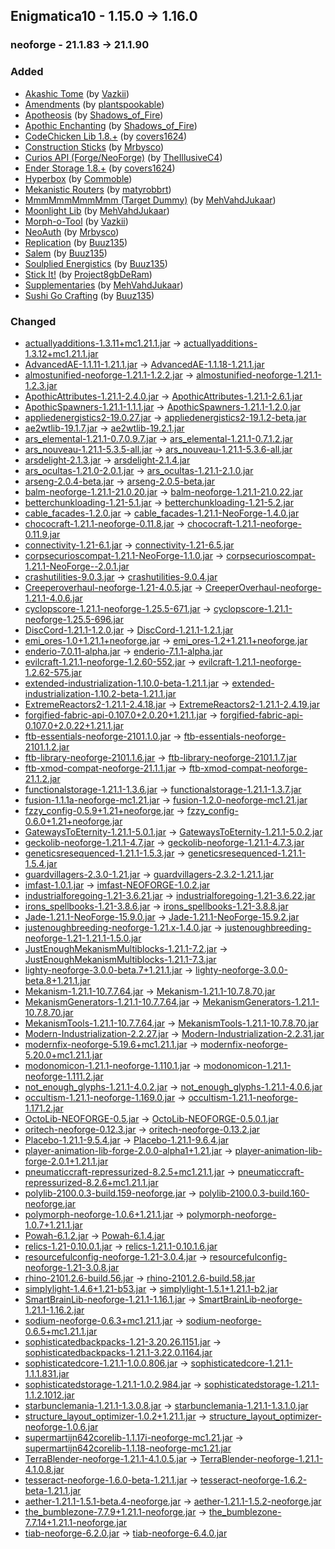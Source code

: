 ## Enigmatica10 - 1.15.0 -> 1.16.0

### neoforge - 21.1.83 -> 21.1.90

### Added

  * [Akashic Tome](https://www.curseforge.com/minecraft/mc-mods/akashic-tome) (by [Vazkii](https://www.curseforge.com/members/Vazkii/projects))
  * [Amendments](https://www.curseforge.com/minecraft/mc-mods/amendments) (by [plantspookable](https://www.curseforge.com/members/plantspookable/projects))
  * [Apotheosis](https://www.curseforge.com/minecraft/mc-mods/apotheosis) (by [Shadows_of_Fire](https://www.curseforge.com/members/Shadows_of_Fire/projects))
  * [Apothic Enchanting](https://www.curseforge.com/minecraft/mc-mods/apothic-enchanting) (by [Shadows_of_Fire](https://www.curseforge.com/members/Shadows_of_Fire/projects))
  * [CodeChicken Lib 1.8.+](https://www.curseforge.com/minecraft/mc-mods/codechicken-lib-1-8) (by [covers1624](https://www.curseforge.com/members/covers1624/projects))
  * [Construction Sticks](https://www.curseforge.com/minecraft/mc-mods/construction-sticks) (by [Mrbysco](https://www.curseforge.com/members/Mrbysco/projects))
  * [Curios API (Forge/NeoForge)](https://www.curseforge.com/minecraft/mc-mods/curios) (by [TheIllusiveC4](https://www.curseforge.com/members/TheIllusiveC4/projects))
  * [Ender Storage 1.8.+](https://www.curseforge.com/minecraft/mc-mods/ender-storage-1-8) (by [covers1624](https://www.curseforge.com/members/covers1624/projects))
  * [Hyperbox](https://www.curseforge.com/minecraft/mc-mods/hyperbox) (by [Commoble](https://www.curseforge.com/members/Commoble/projects))
  * [Mekanistic Routers](https://www.curseforge.com/minecraft/mc-mods/mekanistic-routers) (by [matyrobbrt](https://www.curseforge.com/members/matyrobbrt/projects))
  * [MmmMmmMmmMmm (Target Dummy)](https://www.curseforge.com/minecraft/mc-mods/mmmmmmmmmmmm) (by [MehVahdJukaar](https://www.curseforge.com/members/MehVahdJukaar/projects))
  * [Moonlight Lib](https://www.curseforge.com/minecraft/mc-mods/selene) (by [MehVahdJukaar](https://www.curseforge.com/members/MehVahdJukaar/projects))
  * [Morph-o-Tool](https://www.curseforge.com/minecraft/mc-mods/morph-o-tool) (by [Vazkii](https://www.curseforge.com/members/Vazkii/projects))
  * [NeoAuth](https://www.curseforge.com/minecraft/mc-mods/neoauth) (by [Mrbysco](https://www.curseforge.com/members/Mrbysco/projects))
  * [Replication](https://www.curseforge.com/minecraft/mc-mods/replication) (by [Buuz135](https://www.curseforge.com/members/Buuz135/projects))
  * [Salem](https://www.curseforge.com/minecraft/mc-mods/salem) (by [Buuz135](https://www.curseforge.com/members/Buuz135/projects))
  * [Soulplied Energistics](https://www.curseforge.com/minecraft/mc-mods/soulplied-energistics) (by [Buuz135](https://www.curseforge.com/members/Buuz135/projects))
  * [Stick It!](https://www.curseforge.com/minecraft/mc-mods/stick-it) (by [Project8gbDeRam](https://www.curseforge.com/members/Project8gbDeRam/projects))
  * [Supplementaries](https://www.curseforge.com/minecraft/mc-mods/supplementaries) (by [MehVahdJukaar](https://www.curseforge.com/members/MehVahdJukaar/projects))
  * [Sushi Go Crafting](https://www.curseforge.com/minecraft/mc-mods/sushigocrafting) (by [Buuz135](https://www.curseforge.com/members/Buuz135/projects))

### Changed

  * [actuallyadditions-1.3.11+mc1.21.1.jar](https://www.curseforge.com/minecraft/mc-mods/actually-additions/files/5962624) -> [actuallyadditions-1.3.12+mc1.21.1.jar](https://www.curseforge.com/minecraft/mc-mods/actually-additions/files/6003504)
  * [AdvancedAE-1.1.11-1.21.1.jar](https://www.curseforge.com/minecraft/mc-mods/advancedae/files/5987031) -> [AdvancedAE-1.1.18-1.21.1.jar](https://www.curseforge.com/minecraft/mc-mods/advancedae/files/6058358)
  * [almostunified-neoforge-1.21.1-1.2.2.jar](https://www.curseforge.com/minecraft/mc-mods/almost-unified/files/5839892) -> [almostunified-neoforge-1.21.1-1.2.3.jar](https://www.curseforge.com/minecraft/mc-mods/almost-unified/files/6014834)
  * [ApothicAttributes-1.21.1-2.4.0.jar](https://www.curseforge.com/minecraft/mc-mods/apothic-attributes/files/5751458) -> [ApothicAttributes-1.21.1-2.6.1.jar](https://www.curseforge.com/minecraft/mc-mods/apothic-attributes/files/6060907)
  * [ApothicSpawners-1.21.1-1.1.1.jar](https://www.curseforge.com/minecraft/mc-mods/apothic-spawners/files/5826748) -> [ApothicSpawners-1.21.1-1.2.0.jar](https://www.curseforge.com/minecraft/mc-mods/apothic-spawners/files/6058055)
  * [appliedenergistics2-19.0.27.jar](https://www.curseforge.com/minecraft/mc-mods/applied-energistics-2/files/5989138) -> [appliedenergistics2-19.1.2-beta.jar](https://www.curseforge.com/minecraft/mc-mods/applied-energistics-2/files/6014429)
  * [ae2wtlib-19.1.7.jar](https://www.curseforge.com/minecraft/mc-mods/applied-energistics-2-wireless-terminals/files/5905758) -> [ae2wtlib-19.2.1.jar](https://www.curseforge.com/minecraft/mc-mods/applied-energistics-2-wireless-terminals/files/6069961)
  * [ars_elemental-1.21.1-0.7.0.9.7.jar](https://www.curseforge.com/minecraft/mc-mods/ars-elemental/files/5902664) -> [ars_elemental-1.21.1-0.7.1.2.jar](https://www.curseforge.com/minecraft/mc-mods/ars-elemental/files/6068785)
  * [ars_nouveau-1.21.1-5.3.5-all.jar](https://www.curseforge.com/minecraft/mc-mods/ars-nouveau/files/5972111) -> [ars_nouveau-1.21.1-5.3.6-all.jar](https://www.curseforge.com/minecraft/mc-mods/ars-nouveau/files/5995085)
  * [arsdelight-2.1.3.jar](https://www.curseforge.com/minecraft/mc-mods/ars-nouveaus-flavors-delight/files/5927145) -> [arsdelight-2.1.4.jar](https://www.curseforge.com/minecraft/mc-mods/ars-nouveaus-flavors-delight/files/5992706)
  * [ars_ocultas-1.21.0-2.0.1.jar](https://www.curseforge.com/minecraft/mc-mods/ars-ocultas/files/5560439) -> [ars_ocultas-1.21.1-2.1.0.jar](https://www.curseforge.com/minecraft/mc-mods/ars-ocultas/files/6015723)
  * [arseng-2.0.4-beta.jar](https://www.curseforge.com/minecraft/mc-mods/ars-energistique/files/5978726) -> [arseng-2.0.5-beta.jar](https://www.curseforge.com/minecraft/mc-mods/ars-energistique/files/6021072)
  * [balm-neoforge-1.21.1-21.0.20.jar](https://www.curseforge.com/minecraft/mc-mods/balm/files/5798246) -> [balm-neoforge-1.21.1-21.0.22.jar](https://www.curseforge.com/minecraft/mc-mods/balm/files/6025238)
  * [betterchunkloading-1.21-5.1.jar](https://www.curseforge.com/minecraft/mc-mods/better-chunk-loading-forge-fabric/files/5936828) -> [betterchunkloading-1.21-5.2.jar](https://www.curseforge.com/minecraft/mc-mods/better-chunk-loading-forge-fabric/files/6005149)
  * [cable_facades-1.2.0.jar](https://www.curseforge.com/minecraft/mc-mods/cable-facades/files/5988806) -> [cable_facades-1.21.1-NeoForge-1.4.0.jar](https://www.curseforge.com/minecraft/mc-mods/cable-facades/files/6024345)
  * [chococraft-1.21.1-neoforge-0.11.8.jar](https://www.curseforge.com/minecraft/mc-mods/chococraft/files/5690334) -> [chococraft-1.21.1-neoforge-0.11.9.jar](https://www.curseforge.com/minecraft/mc-mods/chococraft/files/6033505)
  * [connectivity-1.21-6.1.jar](https://www.curseforge.com/minecraft/mc-mods/connectivity/files/5943102) -> [connectivity-1.21-6.5.jar](https://www.curseforge.com/minecraft/mc-mods/connectivity/files/6050421)
  * [corpsecurioscompat-1.21.1-NeoForge-1.1.0.jar](https://www.curseforge.com/minecraft/mc-mods/corpse-x-curios-api-compat/files/5980459) -> [corpsecurioscompat-1.21.1-NeoForge--2.0.1.jar](https://www.curseforge.com/minecraft/mc-mods/corpse-x-curios-api-compat/files/6045859)
  * [crashutilities-9.0.3.jar](https://www.curseforge.com/minecraft/mc-mods/crash-utilities/files/5888957) -> [crashutilities-9.0.4.jar](https://www.curseforge.com/minecraft/mc-mods/crash-utilities/files/5993450)
  * [Creeperoverhaul-neoforge-1.21-4.0.5.jar](https://www.curseforge.com/minecraft/mc-mods/creeper-overhaul/files/5725480) -> [CreeperOverhaul-neoforge-1.21.1-4.0.6.jar](https://www.curseforge.com/minecraft/mc-mods/creeper-overhaul/files/6051279)
  * [cyclopscore-1.21.1-neoforge-1.25.5-671.jar](https://www.curseforge.com/minecraft/mc-mods/cyclops-core/files/5979361) -> [cyclopscore-1.21.1-neoforge-1.25.5-696.jar](https://www.curseforge.com/minecraft/mc-mods/cyclops-core/files/6059640)
  * [DiscCord-1.21.1-1.2.0.jar](https://www.curseforge.com/minecraft/mc-mods/disccord/files/5864178) -> [DiscCord-1.21.1-1.2.1.jar](https://www.curseforge.com/minecraft/mc-mods/disccord/files/6040980)
  * [emi_ores-1.0+1.21.1+neoforge.jar](https://www.curseforge.com/minecraft/mc-mods/emi-ores/files/5805532) -> [emi_ores-1.2+1.21.1+neoforge.jar](https://www.curseforge.com/minecraft/mc-mods/emi-ores/files/6060348)
  * [enderio-7.0.11-alpha.jar](https://www.curseforge.com/minecraft/mc-mods/ender-io/files/5981524) -> [enderio-7.1.1-alpha.jar](https://www.curseforge.com/minecraft/mc-mods/ender-io/files/6037388)
  * [evilcraft-1.21.1-neoforge-1.2.60-552.jar](https://www.curseforge.com/minecraft/mc-mods/evilcraft/files/5987308) -> [evilcraft-1.21.1-neoforge-1.2.62-575.jar](https://www.curseforge.com/minecraft/mc-mods/evilcraft/files/6059586)
  * [extended-industrialization-1.10.0-beta-1.21.1.jar](https://www.curseforge.com/minecraft/mc-mods/extended-industrialization/files/5984695) -> [extended-industrialization-1.10.2-beta-1.21.1.jar](https://www.curseforge.com/minecraft/mc-mods/extended-industrialization/files/6031856)
  * [ExtremeReactors2-1.21.1-2.4.18.jar](https://www.curseforge.com/minecraft/mc-mods/extreme-reactors/files/5970602) -> [ExtremeReactors2-1.21.1-2.4.19.jar](https://www.curseforge.com/minecraft/mc-mods/extreme-reactors/files/6052271)
  * [forgified-fabric-api-0.107.0+2.0.20+1.21.1.jar](https://www.curseforge.com/minecraft/mc-mods/forgified-fabric-api/files/5990123) -> [forgified-fabric-api-0.107.0+2.0.22+1.21.1.jar](https://www.curseforge.com/minecraft/mc-mods/forgified-fabric-api/files/5998326)
  * [ftb-essentials-neoforge-2101.1.0.jar](https://www.curseforge.com/minecraft/mc-mods/ftb-essentials/files/5631477) -> [ftb-essentials-neoforge-2101.1.2.jar](https://www.curseforge.com/minecraft/mc-mods/ftb-essentials/files/6032829)
  * [ftb-library-neoforge-2101.1.6.jar](https://www.curseforge.com/minecraft/mc-mods/ftb-library-forge/files/5893689) -> [ftb-library-neoforge-2101.1.7.jar](https://www.curseforge.com/minecraft/mc-mods/ftb-library-forge/files/6016745)
  * [ftb-xmod-compat-neoforge-21.1.1.jar](https://www.curseforge.com/minecraft/mc-mods/ftb-xmod-compat/files/5853915) -> [ftb-xmod-compat-neoforge-21.1.2.jar](https://www.curseforge.com/minecraft/mc-mods/ftb-xmod-compat/files/6048646)
  * [functionalstorage-1.21.1-1.3.6.jar](https://www.curseforge.com/minecraft/mc-mods/functional-storage/files/5888775) -> [functionalstorage-1.21.1-1.3.7.jar](https://www.curseforge.com/minecraft/mc-mods/functional-storage/files/6023174)
  * [fusion-1.1.1a-neoforge-mc1.21.jar](https://www.curseforge.com/minecraft/mc-mods/fusion-connected-textures/files/5679902) -> [fusion-1.2.0-neoforge-mc1.21.jar](https://www.curseforge.com/minecraft/mc-mods/fusion-connected-textures/files/6067231)
  * [fzzy_config-0.5.9+1.21+neoforge.jar](https://www.curseforge.com/minecraft/mc-mods/fzzy-config/files/5969676) -> [fzzy_config-0.6.0+1.21+neoforge.jar](https://www.curseforge.com/minecraft/mc-mods/fzzy-config/files/6061550)
  * [GatewaysToEternity-1.21.1-5.0.1.jar](https://www.curseforge.com/minecraft/mc-mods/gateways-to-eternity/files/5760701) -> [GatewaysToEternity-1.21.1-5.0.2.jar](https://www.curseforge.com/minecraft/mc-mods/gateways-to-eternity/files/6021376)
  * [geckolib-neoforge-1.21.1-4.7.jar](https://www.curseforge.com/minecraft/mc-mods/geckolib/files/5874016) -> [geckolib-neoforge-1.21.1-4.7.3.jar](https://www.curseforge.com/minecraft/mc-mods/geckolib/files/6027599)
  * [geneticsresequenced-1.21.1-1.5.3.jar](https://www.curseforge.com/minecraft/mc-mods/genetics-resequenced/files/5957282) -> [geneticsresequenced-1.21.1-1.5.4.jar](https://www.curseforge.com/minecraft/mc-mods/genetics-resequenced/files/6039613)
  * [guardvillagers-2.3.0-1.21.jar](https://www.curseforge.com/minecraft/mc-mods/guard-villagers/files/5605256) -> [guardvillagers-2.3.2-1.21.1.jar](https://www.curseforge.com/minecraft/mc-mods/guard-villagers/files/6066966)
  * [imfast-1.0.1.jar](https://www.curseforge.com/minecraft/mc-mods/im-fast/files/5768932) -> [imfast-NEOFORGE-1.0.2.jar](https://www.curseforge.com/minecraft/mc-mods/im-fast/files/5991453)
  * [industrialforegoing-1.21-3.6.21.jar](https://www.curseforge.com/minecraft/mc-mods/industrial-foregoing/files/5951082) -> [industrialforegoing-1.21-3.6.22.jar](https://www.curseforge.com/minecraft/mc-mods/industrial-foregoing/files/6030556)
  * [irons_spellbooks-1.21-3.8.6.jar](https://www.curseforge.com/minecraft/mc-mods/irons-spells-n-spellbooks/files/5983204) -> [irons_spellbooks-1.21-3.8.8.jar](https://www.curseforge.com/minecraft/mc-mods/irons-spells-n-spellbooks/files/6054197)
  * [Jade-1.21.1-NeoForge-15.9.0.jar](https://www.curseforge.com/minecraft/mc-mods/jade/files/5976517) -> [Jade-1.21.1-NeoForge-15.9.2.jar](https://www.curseforge.com/minecraft/mc-mods/jade/files/6011258)
  * [justenoughbreeding-neoforge-1.21.x-1.4.0.jar](https://www.curseforge.com/minecraft/mc-mods/justenoughbreeding/files/5682664) -> [justenoughbreeding-neoforge-1.21-1.21.1-1.5.0.jar](https://www.curseforge.com/minecraft/mc-mods/justenoughbreeding/files/6007770)
  * [JustEnoughMekanismMultiblocks-1.21.1-7.2.jar](https://www.curseforge.com/minecraft/mc-mods/just-enough-mekanism-multiblocks/files/5929785) -> [JustEnoughMekanismMultiblocks-1.21.1-7.3.jar](https://www.curseforge.com/minecraft/mc-mods/just-enough-mekanism-multiblocks/files/6039627)
  * [lighty-neoforge-3.0.0-beta.7+1.21.1.jar](https://www.curseforge.com/minecraft/mc-mods/lighty/files/5890664) -> [lighty-neoforge-3.0.0-beta.8+1.21.1.jar](https://www.curseforge.com/minecraft/mc-mods/lighty/files/6016053)
  * [Mekanism-1.21.1-10.7.7.64.jar](https://www.curseforge.com/minecraft/mc-mods/mekanism/files/5680395) -> [Mekanism-1.21.1-10.7.8.70.jar](https://www.curseforge.com/minecraft/mc-mods/mekanism/files/6018306)
  * [MekanismGenerators-1.21.1-10.7.7.64.jar](https://www.curseforge.com/minecraft/mc-mods/mekanism-generators/files/5680398) -> [MekanismGenerators-1.21.1-10.7.8.70.jar](https://www.curseforge.com/minecraft/mc-mods/mekanism-generators/files/6018309)
  * [MekanismTools-1.21.1-10.7.7.64.jar](https://www.curseforge.com/minecraft/mc-mods/mekanism-tools/files/5680399) -> [MekanismTools-1.21.1-10.7.8.70.jar](https://www.curseforge.com/minecraft/mc-mods/mekanism-tools/files/6018310)
  * [Modern-Industrialization-2.2.27.jar](https://www.curseforge.com/minecraft/mc-mods/modern-industrialization/files/5978762) -> [Modern-Industrialization-2.2.31.jar](https://www.curseforge.com/minecraft/mc-mods/modern-industrialization/files/6049273)
  * [modernfix-neoforge-5.19.6+mc1.21.1.jar](https://www.curseforge.com/minecraft/mc-mods/modernfix/files/5972257) -> [modernfix-neoforge-5.20.0+mc1.21.1.jar](https://www.curseforge.com/minecraft/mc-mods/modernfix/files/6025615)
  * [modonomicon-1.21.1-neoforge-1.110.1.jar](https://www.curseforge.com/minecraft/mc-mods/modonomicon/files/5959334) -> [modonomicon-1.21.1-neoforge-1.111.2.jar](https://www.curseforge.com/minecraft/mc-mods/modonomicon/files/6065157)
  * [not_enough_glyphs-1.21.1-4.0.2.jar](https://www.curseforge.com/minecraft/mc-mods/not-enough-glyphs/files/5838297) -> [not_enough_glyphs-1.21.1-4.0.6.jar](https://www.curseforge.com/minecraft/mc-mods/not-enough-glyphs/files/6068790)
  * [occultism-1.21.1-neoforge-1.169.0.jar](https://www.curseforge.com/minecraft/mc-mods/occultism/files/5955907) -> [occultism-1.21.1-neoforge-1.171.2.jar](https://www.curseforge.com/minecraft/mc-mods/occultism/files/6059439)
  * [OctoLib-NEOFORGE-0.5.jar](https://www.curseforge.com/minecraft/mc-mods/octo-lib/files/5985121) -> [OctoLib-NEOFORGE-0.5.0.1.jar](https://www.curseforge.com/minecraft/mc-mods/octo-lib/files/6011408)
  * [oritech-neoforge-0.12.3.jar](https://www.curseforge.com/minecraft/mc-mods/oritech/files/5968206) -> [oritech-neoforge-0.13.2.jar](https://www.curseforge.com/minecraft/mc-mods/oritech/files/6065115)
  * [Placebo-1.21.1-9.5.4.jar](https://www.curseforge.com/minecraft/mc-mods/placebo/files/5869769) -> [Placebo-1.21.1-9.6.4.jar](https://www.curseforge.com/minecraft/mc-mods/placebo/files/6068449)
  * [player-animation-lib-forge-2.0.0-alpha1+1.21.jar](https://www.curseforge.com/minecraft/mc-mods/playeranimator/files/5698755) -> [player-animation-lib-forge-2.0.1+1.21.1.jar](https://www.curseforge.com/minecraft/mc-mods/playeranimator/files/6024462)
  * [pneumaticcraft-repressurized-8.2.5+mc1.21.1.jar](https://www.curseforge.com/minecraft/mc-mods/pneumaticcraft-repressurized/files/5953310) -> [pneumaticcraft-repressurized-8.2.6+mc1.21.1.jar](https://www.curseforge.com/minecraft/mc-mods/pneumaticcraft-repressurized/files/6042033)
  * [polylib-2100.0.3-build.159-neoforge.jar](https://www.curseforge.com/minecraft/mc-mods/polylib/files/5590874) -> [polylib-2100.0.3-build.160-neoforge.jar](https://www.curseforge.com/minecraft/mc-mods/polylib/files/5783008)
  * [polymorph-neoforge-1.0.6+1.21.1.jar](https://www.curseforge.com/minecraft/mc-mods/polymorph/files/5696658) -> [polymorph-neoforge-1.0.7+1.21.1.jar](https://www.curseforge.com/minecraft/mc-mods/polymorph/files/5995380)
  * [Powah-6.1.2.jar](https://www.curseforge.com/minecraft/mc-mods/powah-rearchitected/files/5735677) -> [Powah-6.1.4.jar](https://www.curseforge.com/minecraft/mc-mods/powah-rearchitected/files/6060152)
  * [relics-1.21-0.10.0.1.jar](https://www.curseforge.com/minecraft/mc-mods/relics-mod/files/5990293) -> [relics-1.21.1-0.10.1.6.jar](https://www.curseforge.com/minecraft/mc-mods/relics-mod/files/6029261)
  * [resourcefulconfig-neoforge-1.21-3.0.4.jar](https://www.curseforge.com/minecraft/mc-mods/resourceful-config/files/5753339) -> [resourcefulconfig-neoforge-1.21-3.0.8.jar](https://www.curseforge.com/minecraft/mc-mods/resourceful-config/files/5808466)
  * [rhino-2101.2.6-build.56.jar](https://www.curseforge.com/minecraft/mc-mods/rhino/files/5987883) -> [rhino-2101.2.6-build.58.jar](https://www.curseforge.com/minecraft/mc-mods/rhino/files/6000610)
  * [simplylight-1.4.6+1.21-b53.jar](https://www.curseforge.com/minecraft/mc-mods/simply-light/files/5520283) -> [simplylight-1.5.1+1.21.1-b2.jar](https://www.curseforge.com/minecraft/mc-mods/simply-light/files/6047174)
  * [SmartBrainLib-neoforge-1.21.1-1.16.1.jar](https://www.curseforge.com/minecraft/mc-mods/smartbrainlib/files/5723837) -> [SmartBrainLib-neoforge-1.21.1-1.16.2.jar](https://www.curseforge.com/minecraft/mc-mods/smartbrainlib/files/6035663)
  * [sodium-neoforge-0.6.3+mc1.21.1.jar](https://www.curseforge.com/minecraft/mc-mods/sodium/files/5970295) -> [sodium-neoforge-0.6.5+mc1.21.1.jar](https://www.curseforge.com/minecraft/mc-mods/sodium/files/6000085)
  * [sophisticatedbackpacks-1.21-3.20.26.1151.jar](https://www.curseforge.com/minecraft/mc-mods/sophisticated-backpacks/files/5927499) -> [sophisticatedbackpacks-1.21.1-3.22.0.1164.jar](https://www.curseforge.com/minecraft/mc-mods/sophisticated-backpacks/files/6065652)
  * [sophisticatedcore-1.21.1-1.0.0.806.jar](https://www.curseforge.com/minecraft/mc-mods/sophisticated-core/files/5977386) -> [sophisticatedcore-1.21.1-1.1.1.831.jar](https://www.curseforge.com/minecraft/mc-mods/sophisticated-core/files/6066866)
  * [sophisticatedstorage-1.21.1-1.0.2.984.jar](https://www.curseforge.com/minecraft/mc-mods/sophisticated-storage/files/5990702) -> [sophisticatedstorage-1.21.1-1.1.2.1012.jar](https://www.curseforge.com/minecraft/mc-mods/sophisticated-storage/files/6069663)
  * [starbunclemania-1.21.1-1.3.0.8.jar](https://www.curseforge.com/minecraft/mc-mods/starbunclemania/files/5990604) -> [starbunclemania-1.21.1-1.3.1.0.jar](https://www.curseforge.com/minecraft/mc-mods/starbunclemania/files/6014773)
  * [structure_layout_optimizer-1.0.2+1.21.1.jar](https://www.curseforge.com/minecraft/mc-mods/structure-layout-optimizer/files/5720743) -> [structure_layout_optimizer-neoforge-1.0.6.jar](https://www.curseforge.com/minecraft/mc-mods/structure-layout-optimizer/files/6035586)
  * [supermartijn642corelib-1.1.17i-neoforge-mc1.21.jar](https://www.curseforge.com/minecraft/mc-mods/supermartijn642s-core-lib/files/5713682) -> [supermartijn642corelib-1.1.18-neoforge-mc1.21.jar](https://www.curseforge.com/minecraft/mc-mods/supermartijn642s-core-lib/files/6034791)
  * [TerraBlender-neoforge-1.21.1-4.1.0.5.jar](https://www.curseforge.com/minecraft/mc-mods/terrablender-neoforge/files/5864140) -> [TerraBlender-neoforge-1.21.1-4.1.0.8.jar](https://www.curseforge.com/minecraft/mc-mods/terrablender-neoforge/files/6054947)
  * [tesseract-neoforge-1.6.0-beta-1.21.1.jar](https://www.curseforge.com/minecraft/mc-mods/tesseract-api-neoforge/files/5984654) -> [tesseract-neoforge-1.6.2-beta-1.21.1.jar](https://www.curseforge.com/minecraft/mc-mods/tesseract-api-neoforge/files/6036085)
  * [aether-1.21.1-1.5.1-beta.4-neoforge.jar](https://www.curseforge.com/minecraft/mc-mods/aether/files/5963092) -> [aether-1.21.1-1.5.2-neoforge.jar](https://www.curseforge.com/minecraft/mc-mods/aether/files/6063432)
  * [the_bumblezone-7.7.9+1.21.1-neoforge.jar](https://www.curseforge.com/minecraft/mc-mods/the-bumblezone-forge/files/5930885) -> [the_bumblezone-7.7.14+1.21.1-neoforge.jar](https://www.curseforge.com/minecraft/mc-mods/the-bumblezone-forge/files/6033744)
  * [tiab-neoforge-6.2.0.jar](https://www.curseforge.com/minecraft/mc-mods/time-in-a-bottle-universal/files/5883706) -> [tiab-neoforge-6.4.0.jar](https://www.curseforge.com/minecraft/mc-mods/time-in-a-bottle-universal/files/6055930)

